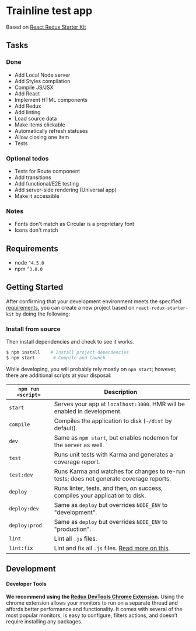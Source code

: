 # Trainline test app

Based on [React Redux Starter Kit](https://github.com/davezuko/react-redux-starter-kit)

## Tasks

### Done
  * Add Local Node server
  * Add Styles compilation
  * Compile JS/JSX
  * Add React 
  * Implement HTML components
  * Add Redux
  * Add linting
  * Load source data 
  * Make items clickable 
  * Automatically refresh statuses
  * Allow closing one item
  * Tests

### Optional todos
  * Tests for Route component
  * Add transitions
  * Add functional/E2E testing
  * Add server-side rendering (Universal app)
  * Make it accessible

### Notes
  * Fonts don't match as Circular is a proprietary font
  * Icons don't match 

## Requirements
* node `^4.5.0`
* npm `^3.0.0`

## Getting Started

After confirming that your development environment meets the specified [requirements](#requirements), you can create a new project based on `react-redux-starter-kit` by doing the following:

### Install from source

Then install dependencies and check to see it works. 

```bash
$ npm install    # Install project dependencies
$ npm start       # Compile and launch
```

While developing, you will probably rely mostly on `npm start`; however, there are additional scripts at your disposal:

|`npm run <script>`|Description|
|------------------|-----------|
|`start`|Serves your app at `localhost:3000`. HMR will be enabled in development.|
|`compile`|Compiles the application to disk (`~/dist` by default).|
|`dev`|Same as `npm start`, but enables nodemon for the server as well.|
|`test`|Runs unit tests with Karma and generates a coverage report.|
|`test:dev`|Runs Karma and watches for changes to re-run tests; does not generate coverage reports.|
|`deploy`|Runs linter, tests, and then, on success, compiles your application to disk.|
|`deploy:dev`|Same as `deploy` but overrides `NODE_ENV` to "development".|
|`deploy:prod`|Same as `deploy` but overrides `NODE_ENV` to "production".|
|`lint`|Lint all `.js` files.|
|`lint:fix`|Lint and fix all `.js` files. [Read more on this](http://eslint.org/docs/user-guide/command-line-interface.html#fix).|

## Development

#### Developer Tools

**We recommend using the [Redux DevTools Chrome Extension](https://chrome.google.com/webstore/detail/redux-devtools/lmhkpmbekcpmknklioeibfkpmmfibljd).**
Using the chrome extension allows your monitors to run on a separate thread and affords better performance and functionality. It comes with several of the most popular monitors, is easy to configure, filters actions, and doesn’t require installing any packages.

